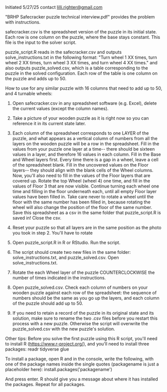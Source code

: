 Initiated 5/27/25
contact lilli.righter@gmail.com

"BRHP Safecracker puzzle technical interview.pdf" provides the problem with instructions.

safecracker.csv is the spreadsheet version of the puzzle in its initial state. Each row is one column on the puzzle, where the base stays constant.
This file is the input to the solver script.

puzzle_script.R reads in the safecracker.csv and 
  outputs solve_instructions.txt in the following format:
  "Turn wheel 1 XX times, turn wheel 2 XX times, turn wheel 3 XX times, and turn wheel 4 XX times."
  and also outputs puzzle_solved.csv, which is a table corresponding to the puzzle in the solved configuration. 
  Each row of the table is one column on the puzzle and adds up to 50.
  
 How to use for any similar puzzle with 16 columns that need to add up to 50, and 4 turnable wheels:
 
 1. Open safecracker.csv in any spreadsheet software (e.g. Excel), delete the current values (except the column names). 
 
 2. Take a picture of your wooden puzzle as it is right now so you can reference it in its current state later. 
 
 3. Each column of the spreadsheet corresponds to one LAYER of the puzzle, and what appears as a vertical column of numbers from all the layers on the wooden puzzle will be a row in the spreadsheet. Fill in the values from your puzzle one layer at a time-- there should be sixteen values in a layer, and therefore 16 values in each column. Fill in the Base and Wheel layers first. Every time there is a gap in a wheel, leave a cell of the spreadsheet blank. Fill in the uncovered values on the Floor layers-- they should align with the blank cells of the Wheel columns. Now, you'll also need to fill in the values of the Floor layers that are covered up. Rotate the top Wheel (wheel 4) one time, and fill in the values of Floor 3 that are now visible. Continue turning each wheel one time and filling in the floor underneath each, until all empty Floor layer values have been filled in. Take care never to rotate a wheel until the floor with the same number has been filled in, because rotating the wheel will also change the position of the floor of the same number. Save this spreadsheet as a csv in the same folder that puzzle_script.R is saved in! Close the csv.
 
4. Reset your puzzle so that all layers are in the same position as the photo you took in step 2. You'll have to rotate
 
 5. Open puzzle_script.R in R or RStudio. Run the script.
 
 6. The script should create two new files in the same folder: solve_instructions.txt, and puzzle_solved.csv. Open solve_instructions.txt.
 
 7. Rotate the each Wheel layer of the puzzle COUNTERCLOCKWISE the number of times indicated in the instructions. 
 
 8. Open puzzle_solved.csv. Check each column of numbers on your wooden puzzle against each row of the spreadsheet: the sequence of numbers should be the same as you go up the layers, and each column of the puzzle should add up to 50.
 
 9. If you need to retain a record of the puzzle in its original state and its solution, make sure to rename the two .csv files before you restart this process with a new puzzle. Otherwise the script will overwrite the puzzle_solved.csv with the new puzzle's solution. 
 
 Other tips:
 Before you solve the first puzzle using this R script, you'll need to install R (https://www.r-project.org/), and you'll need to install three packages: 
 readr
 tidyverse
 glue


To install a package, open R and in the console, write the following, with one of the package names inside the single quotes (packagename is just a placeholder here):
install.packages('packagename') 

And press enter. R should give you a message about where it has installed the packages. Repeat for all packages.
